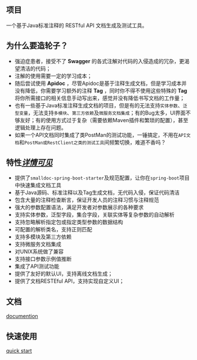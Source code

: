 ## 项目
一个基于Java标准注释的 RESTful API 文档生成及测试工具。

## 为什么要造轮子？
- 强迫症患者，接受不了 **Swagger** 的各式注解对代码的入侵造成的冗杂，更渴望清洁的代码；
- 注解的使用需要一定的学习成本；
- 随后尝试使用 **Apidoc** ，尽管Apidoc是基于注释生成文档，但是学习成本并没有降低，你需要学习额外的注释 **Tag** ，同时你不得不使用这些特殊的 **Tag** 将你所需接口的相关信息手动写出来，感觉并没有降低书写文档的工作量；
- 也有一些基于Java标准注释生成文档的项目，但是有的无法支持`实体参数`、`泛型变量`，无法支持`多模块`、`第三方依赖`及`微服务文档集成`；有的Bug太多，UI界面不够友好；有的使用方式过于复杂（需要依赖Maven插件和繁琐的配置），甚至逻辑处理上存在问题。
- 如果一个API文档同时集成了类PostMan的测试功能，一锤搞定，不用在`API文档`和`PostMan或RestClient之类的测试工具`间频繁切换，难道不香吗？

## 特性[*详情可见*](https://github.com/liuhuagui/smalldoc/wiki/Features)
- 提供了`smalldoc-spring-boot-starter`及规范配置，让你在`spring-boot`项目中快速集成文档工具
- 基于Java源码、标准注释以及Tag生成文档，无代码入侵，保证代码清洁
- 包含大量的注释检查断言，保证开发人员的注释习惯与注释规范
- 强大的参数配置语法，满足开发者对参数展示的各种要求
- 支持实体参数，泛型字段，集合字段，关联实体等复杂参数的自动解析
- 支持忽略解析指定包或指定类型参数的数据结构
- 可配置的解析类名，支持正则匹配
- 支持多模块及第三方依赖
- 支持微服务文档集成
- 对UNIX系统做了兼容
- 支持接口参数示例值推断
- 集成了API测试功能
- 提供了友好的默认UI，支持离线文档生成；
- 提供了文档RESTEful API，支持实现自定义UI；

## 文档
[documention](https://github.com/liuhuagui/smalldoc/wiki/)

## 快速使用
[quick start](https://github.com/liuhuagui/smalldoc/wiki/Quick-Start)